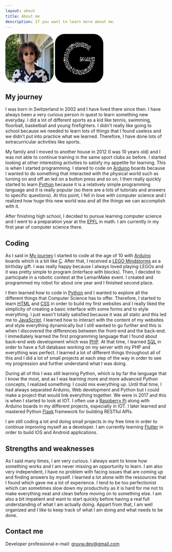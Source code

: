 ```yaml
---
layout: about
title: About me
description: If you want to learn more about me.
---
```


<style>
    .luc-img {
        width: 30%;
        border-radius: 20%;
    }
</style>

<img class="luc-img" src="assets/images/author/lucas_jung-min.jpg" alt="Lucas Jung Image">
<img class="luc-img" width="300" src="assets/images/main/gruvw_logo.png" alt="Lucas Jung Image">

## My journey

I was born in Switzerland in 2002 and I have lived there since then.
I have always been a very curious person in quest to learn something new everyday.
I did a lot of different sports as a kid like tennis, swimming, floorball, basketball and young firefighters.
I didn't really like going to school because we needed to learn lots of things that I found useless and we didn't put into practice what we learned.
Therefore, I have done lots of extracurricular activities like sports.

My family and I moved to another house in 2012 (I was 10 years old) and I was not able to continue training in the same sport clubs as before.
I started looking at other interesting activities to satisfy my appetite for learning. This is when I started programming.
I stared to code on <a href="https://www.arduino.cc" target="_blank">Arduino</a> boards because I wanted to do something that interacted with the physical world such as turning on and off an led on a button press and so on.
I then really quickly started to learn <a href="https://www.python.org" target="_blank">Python</a> because it is a relatively simple programming language and it is really popular (so there are a lots of tutorials and answers to specific questions).
At this point, I fell in love with computer science and I realized how huge this new world was and all the things we can accomplish with it.

After finishing high school, I decided to pursue learning computer science and I went to a preparation year at the <a href="https://www.epfl.ch/" target="_blank">EPFL</a> in math.
I am currently in my first year of computer science there.

## Coding

As I said in [My journey](#my-journey) I started to code at the age of 10 with <a href="https://www.arduino.cc" target="_blank">Arduino</a> boards which is a bit like <a href="https://en.wikipedia.org/wiki/C_(programming_language)" target="_blank">C</a>.
After that, I received a <a href="https://en.wikipedia.org/wiki/Lego_Mindstorms" target="_blank">LEGO Mindstorms</a> as a birthday gift.
I was really happy because I always loved playing LEGOs and it was pretty simple to program (interface with blocks).
Then, I decided to participate in a robotic contest at the LemanMake event.
I created and programmed my robot for about one year and I finished second place.

I then learned how to code in <a href="https://www.python.org" target="_blank">Python</a> and I wanted to explore all the different things that Computer Science has to offer.
Therefore, I started to learn <a href="https://en.wikipedia.org/wiki/Hypertext_Markup_Language" target="_blank">HTML</a> and <a href="https://en.wikipedia.org/wiki/Cascading_Style_Sheets" target="_blank">CSS</a> in order to build my first websites and I really liked the simplicity of creating a basic interface with some forms and to style everything.
I just wasn't totally satisfied because it was all static and this led me to <a href="https://en.wikipedia.org/wiki/JavaScript" target="_blank">JavaScript</a>.
I learned how to interact with the content of my websites and style everything dynamically but I still wanted to go further and this is when I discovered the differences between the front-end and the back-end.
I immediately learned the first programming language that I found about back-end web development which was <a href="https://www.php.net" target="_blank">PHP</a>.
At that time, I learned <a href="https://en.wikipedia.org/wiki/Structured_Query_Language" target="_blank">SQL</a> in order to have a full database working on my server with my PHP and everything was perfect.
I learned a lot of different things throughout all of this and I did a lot of small projects at each step of the way in order to see my progression and further understand what I was doing.

During all of this I was still learning Python, which is by far the language that I know the most, and as I was learning more and more advanced Python concepts, I realized something: I could mix everything up.
Until that time, I had always separated Arduino, Web development and Python but I could make a project that would link everything together.
We were in 2017 and this is when I started to look at IOT.
I often use a <a href="https://www.raspberrypi.org/" target="_blank">Raspberry Pi</a> along with Arduino boards in my different projects, especially in IOT.
I later learned and mastered Python <a href="https://pypi.org/project/Flask/" target="_blank">Flask</a> framework for building RESTful APIs.

I am still coding a lot and doing small projects in my free time in order to continue improving myself as a developer.
I am currently learning <a href="https://flutter.dev/" target="_blank">Flutter</a> in order to build IOS and Android applications.

## Strengths and weaknesses

As I said many times, I am very curious.
I always want to know how something works and I am never missing an opportunity to learn.
I am also very independent, I have no problem with facing issues that are coming up and finding answers by myself.
I learned a lot alone with the ressources that I found which gave me a lot of experience.
I tend to be too perfectionist which can sometimes slow down my productivity as it is hard for me not to make everything neat and clean before moving on to something else.
I am also a bit impatient and want to start quickly before having a real full understanding of what I am actually doing.
Appart from that, I am well organized and I like to keep track of what I am doing and what needs to be done.

## Contact me

Developer professional e-mail: <a href="mailto:gruvw.dev@gmail.com" target="_blank">gruvw.dev@gmail.com</a>
